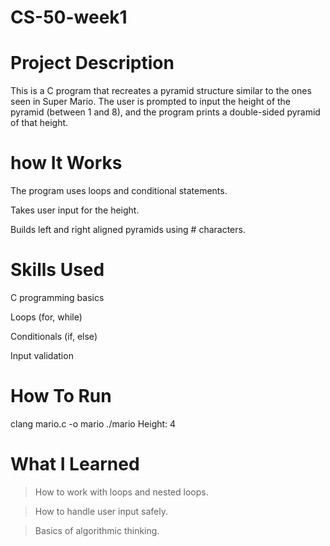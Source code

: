 # CS-50-week1
# Project Description
This is a C program that recreates a pyramid structure similar to the ones seen in Super Mario. The user is prompted to input the height of the pyramid (between 1 and 8), and the program prints a double-sided pyramid of that height.
# how It Works
The program uses loops and conditional statements.

Takes user input for the height.

Builds left and right aligned pyramids using # characters.

# Skills Used
C programming basics

Loops (for, while)

Conditionals (if, else)

Input validation
# How To Run

clang mario.c -o mario
./mario
Height: 4
   #  #
  ##  ##
 ###  ###
####  ####

# What I Learned
>How to work with loops and nested loops.

>How to handle user input safely.

>Basics of algorithmic thinking.

 

